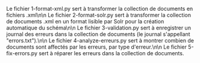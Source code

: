 Le fichier 1-format-xml.py sert à transformer la collection de documents en fichiers .xml\n\n
Le fichier 2-format-solr.py sert à transformer la collection de documents .xml en un format lisible par Solr pour la création automatique du schéma\n\n
Le fichier 3-validation.py sert à enregistrer un journal des erreurs dans la collection de documents (le journal s'appellant "errors.txt").\n\n
Le fichier 4-analyze-erreurs.py sert à montrer combien de documents sont affectés par les erreurs, par type d'erreur.\n\n
Le fichier 5-fix-errors.py sert à réparer les erreurs dans la collection de documents.
